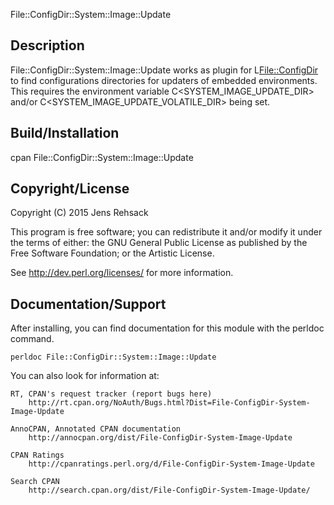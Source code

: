 File::ConfigDir::System::Image::Update

## Description

File::ConfigDir::System::Image::Update works as plugin for L<File::ConfigDir>
to find configurations directories for updaters of embedded environments.
This requires the environment variable C<SYSTEM_IMAGE_UPDATE_DIR> and/or
C<SYSTEM_IMAGE_UPDATE_VOLATILE_DIR> being set.

## Build/Installation

  cpan File::ConfigDir::System::Image::Update

## Copyright/License

Copyright (C) 2015 Jens Rehsack

This program is free software; you can redistribute it and/or modify it
under the terms of either: the GNU General Public License as published
by the Free Software Foundation; or the Artistic License.

See <http://dev.perl.org/licenses/> for more information.

## Documentation/Support

After installing, you can find documentation for this module with the
perldoc command.

    perldoc File::ConfigDir::System::Image::Update

You can also look for information at:

    RT, CPAN's request tracker (report bugs here)
        http://rt.cpan.org/NoAuth/Bugs.html?Dist=File-ConfigDir-System-Image-Update

    AnnoCPAN, Annotated CPAN documentation
        http://annocpan.org/dist/File-ConfigDir-System-Image-Update

    CPAN Ratings
        http://cpanratings.perl.org/d/File-ConfigDir-System-Image-Update

    Search CPAN
        http://search.cpan.org/dist/File-ConfigDir-System-Image-Update/
